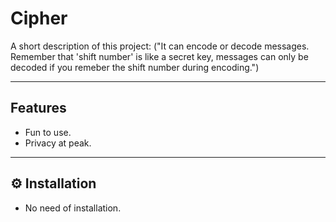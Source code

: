 #  Cipher

A short description of this project:
    ("It can encode or decode messages. Remember that 'shift number' is like a secret key, messages can only be decoded if you remeber the shift number during encoding.")

---

##  Features
- Fun to use.
- Privacy at peak.



---

## ⚙️ Installation

- No need of installation.